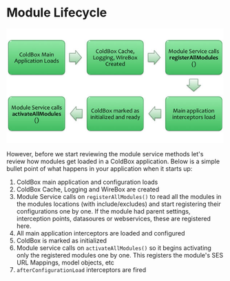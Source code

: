 # Module Lifecycle

![](../../../.gitbook/assets/ModulesLifecycle.jpg)

However, before we start reviewing the module service methods let's review how modules get loaded in a ColdBox application. Below is a simple bullet point of what happens in your application when it starts up:

1. ColdBox main application and configuration loads
2. ColdBox Cache, Logging and WireBox are created
3. Module Service calls on `registerAllModules()` to read all the modules in the modules locations \(with include/excludes\) and start registering their configurations one by one. If the module had parent settings, interception points, datasoures or webservices, these are registered here.
4. All main application interceptors are loaded and configured
5. ColdBox is marked as initialized
6. Module service calls on `activateAllModules()` so it begins activating only the registered modules one by one. This registers the module's SES URL Mappings, model objects, etc
7. `afterConfigurationLoad` interceptors are fired

